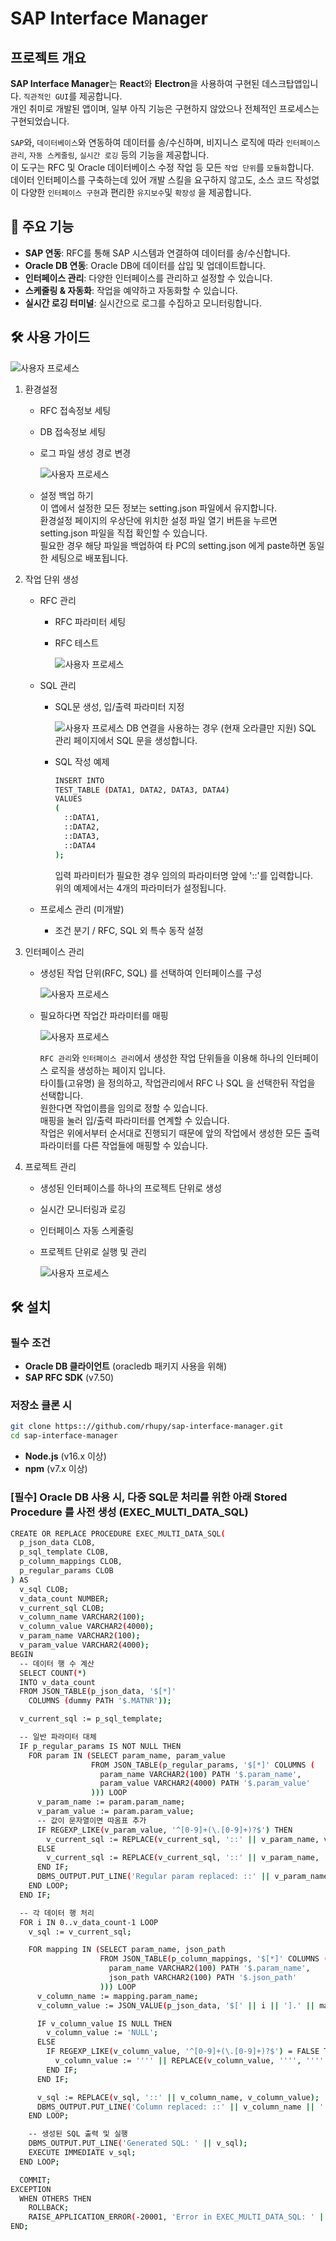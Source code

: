 # SAP Interface Manager

## 프로젝트 개요

**SAP Interface Manager**는 **React**와 **Electron**을 사용하여 구현된 데스크탑앱입니다.
`직관적인 GUI`를 제공합니다.\
개인 취미로 개발된 앱이며, 일부 아직 기능은 구현하지 않았으나 전체적인 프로세스는 구현되었습니다.

`SAP`와, `데이터베이스`와 연동하여 데이터를 송/수신하며, 비지니스 로직에 따라 `인터페이스 관리`, `자동 스케줄링`, `실시간 로깅` 등의 기능을 제공합니다.\
이 도구는 RFC 및 Oracle 데이터베이스 수정 작업 등 모든 `작업 단위`를 `모듈화`합니다.\
데이터 인터페이스를 구축하는데 있어 개발 스킬을 요구하지 않고도, 소스 코드 작성없이 다양한 `인터페이스 구현`과 편리한 `유지보수`및 `확장성` 을 제공합니다.

## 🚀 주요 기능

- **SAP 연동**: RFC를 통해 SAP 시스템과 연결하여 데이터를 송/수신합니다.
- **Oracle DB 연동**: Oracle DB에 데이터를 삽입 및 업데이트합니다.
- **인터페이스 관리**: 다양한 인터페이스를 관리하고 설정할 수 있습니다.
- **스케줄링 & 자동화**: 작업을 예약하고 자동화할 수 있습니다.
- **실시간 로깅 터미널**: 실시간으로 로그를 수집하고 모니터링합니다.

## 🛠️ 사용 가이드

![사용자 프로세스](public/guide.png)

1. 환경설정

   - RFC 접속정보 세팅
   - DB 접속정보 세팅
   - 로그 파일 생성 경로 변경

     ![사용자 프로세스](public/config.png)

   - 설정 백업 하기\
     이 앱에서 설정한 모든 정보는 setting.json 파일에서 유지합니다.\
     환경설정 페이지의 우상단에 위치한 설정 파일 열기 버튼을 누르면 setting.json 파일을 직접 확인할 수 있습니다.\
     필요한 경우 해당 파일을 백업하여 타 PC의 setting.json 에게 paste하면 동일한 세팅으로 배포됩니다.

2. 작업 단위 생성

   - RFC 관리

     - RFC 파라미터 세팅
     - RFC 테스트

       ![사용자 프로세스](public/rfc.png)

   - SQL 관리

     - SQL문 생성, 입/출력 파라미터 지정

       ![사용자 프로세스](public/sql.png)
       DB 연결을 사용하는 경우 (현재 오라클만 지원) SQL 관리 페이지에서 SQL 문을 생성합니다.

     - SQL 작성 예제

       ```bash
       INSERT INTO
       TEST_TABLE (DATA1, DATA2, DATA3, DATA4)
       VALUES
       (
         ::DATA1,
         ::DATA2,
         ::DATA3,
         ::DATA4
       );
       ```

       입력 파라미터가 필요한 경우 임의의 파라미터명 앞에 '::'를 입력합니다.\
       위의 예제에서는 4개의 파라미터가 설정됩니다.

   - 프로세스 관리 (미개발)
     - 조건 분기 / RFC, SQL 외 특수 동작 설정

3. 인터페이스 관리

   - 생성된 작업 단위(RFC, SQL) 를 선택하여 인터페이스를 구성

     ![사용자 프로세스](public/if.png)

   - 필요하다면 작업간 파라미터를 매핑

     ![사용자 프로세스](public/if2.png)

     `RFC 관리`와 `인터페이스 관리`에서 생성한 작업 단위들을 이용해 하나의 인터페이스 로직을 생성하는 페이지 입니다.\
      타이틀(고유명) 을 정의하고, 작업관리에서 RFC 나 SQL 을 선택한뒤 작업을 선택합니다.\
      원한다면 작업이름을 임의로 정할 수 있습니다.\
      매핑을 눌러 입/출력 파라미터를 연계할 수 있습니다.\
      작업은 위에서부터 순서대로 진행되기 때문에 앞의 작업에서 생성한 모든 출력 파라미터를 다른 작업들에 매핑할 수 있습니다.

4. 프로젝트 관리

   - 생성된 인터페이스를 하나의 프로젝트 단위로 생성
   - 실시간 모니터링과 로깅
   - 인터페이스 자동 스케줄링
   - 프로젝트 단위로 실행 및 관리

     ![사용자 프로세스](public/prj.gif)

## 🛠️ 설치

### 필수 조건

- **Oracle DB 클라이언트** (oracledb 패키지 사용을 위해)
- **SAP RFC SDK** (v7.50)

### 저장소 클론 시

```bash
git clone https:://github.com/rhupy/sap-interface-manager.git
cd sap-interface-manager
```

- **Node.js** (v16.x 이상)
- **npm** (v7.x 이상)

### [필수] Oracle DB 사용 시, 다중 SQL문 처리를 위한 아래 Stored Procedure 를 사전 생성 (EXEC_MULTI_DATA_SQL)

```bash
CREATE OR REPLACE PROCEDURE EXEC_MULTI_DATA_SQL(
  p_json_data CLOB,
  p_sql_template CLOB,
  p_column_mappings CLOB,
  p_regular_params CLOB
) AS
  v_sql CLOB;
  v_data_count NUMBER;
  v_current_sql CLOB;
  v_column_name VARCHAR2(100);
  v_column_value VARCHAR2(4000);
  v_param_name VARCHAR2(100);
  v_param_value VARCHAR2(4000);
BEGIN
  -- 데이터 행 수 계산
  SELECT COUNT(*)
  INTO v_data_count
  FROM JSON_TABLE(p_json_data, '$[*]'
    COLUMNS (dummy PATH '$.MATNR'));

  v_current_sql := p_sql_template;

  -- 일반 파라미터 대체
  IF p_regular_params IS NOT NULL THEN
    FOR param IN (SELECT param_name, param_value
                  FROM JSON_TABLE(p_regular_params, '$[*]' COLUMNS (
                    param_name VARCHAR2(100) PATH '$.param_name',
                    param_value VARCHAR2(4000) PATH '$.param_value'
                  ))) LOOP
      v_param_name := param.param_name;
      v_param_value := param.param_value;
      -- 값이 문자열이면 따옴표 추가
      IF REGEXP_LIKE(v_param_value, '^[0-9]+(\.[0-9]+)?$') THEN
        v_current_sql := REPLACE(v_current_sql, '::' || v_param_name, v_param_value);
      ELSE
        v_current_sql := REPLACE(v_current_sql, '::' || v_param_name, '''' || REPLACE(v_param_value, '''', '''''') || '''');
      END IF;
      DBMS_OUTPUT.PUT_LINE('Regular param replaced: ::' || v_param_name || ' -> ' || v_param_value);
    END LOOP;
  END IF;

  -- 각 데이터 행 처리
  FOR i IN 0..v_data_count-1 LOOP
    v_sql := v_current_sql;

    FOR mapping IN (SELECT param_name, json_path
                    FROM JSON_TABLE(p_column_mappings, '$[*]' COLUMNS (
                      param_name VARCHAR2(100) PATH '$.param_name',
                      json_path VARCHAR2(100) PATH '$.json_path'
                    ))) LOOP
      v_column_name := mapping.param_name;
      v_column_value := JSON_VALUE(p_json_data, '$[' || i || '].' || mapping.json_path);

      IF v_column_value IS NULL THEN
        v_column_value := 'NULL';
      ELSE
        IF REGEXP_LIKE(v_column_value, '^[0-9]+(\.[0-9]+)?$') = FALSE THEN
          v_column_value := '''' || REPLACE(v_column_value, '''', '''''') || '''';
        END IF;
      END IF;

      v_sql := REPLACE(v_sql, '::' || v_column_name, v_column_value);
      DBMS_OUTPUT.PUT_LINE('Column replaced: ::' || v_column_name || ' -> ' || v_column_value);
    END LOOP;

    -- 생성된 SQL 출력 및 실행
    DBMS_OUTPUT.PUT_LINE('Generated SQL: ' || v_sql);
    EXECUTE IMMEDIATE v_sql;
  END LOOP;

  COMMIT;
EXCEPTION
  WHEN OTHERS THEN
    ROLLBACK;
    RAISE_APPLICATION_ERROR(-20001, 'Error in EXEC_MULTI_DATA_SQL: ' || SQLERRM);
END;
```
